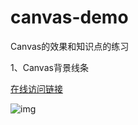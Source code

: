 # canvas-demo
Canvas的效果和知识点的练习

1、Canvas背景线条

[在线访问链接](http://codehtml.cn/canvas-demo/lines-bg/index.html)

![img](http://codehtml.cn/canvas-demo/resources/images/demo1.gif)
